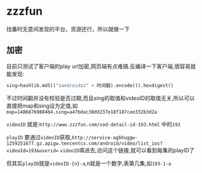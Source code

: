 # zzzfun

找番时无意间发现的平台，资源还行，所以就做一下

## 加密

目前只测试了客户端的play url加密,网页端有点难搞.反编译一下客户端,很容易就能发现:

``` python
sing=hashlib.md5(("zandroidzz" + 时间戳).encode()).hexdigest()
```

不过时间戳并没有校验是否过期,而且sing的取值和videoID的取值无关,所以可以直接把map和sing设为定值,如`map=1486876988464,sing=a47bdac30dd237e18f187cee332b3d2a`

`videoID` 就是:`http://www.zzzfun.com/vod-detail-id-193.html` 中的`193`

`playID` 要通过`videoID`获取,`http://service-agbhuggw-1259251677.gz.apigw.tencentcs.com/android/video/list_ios?videoId=193&userid=`
`videoID`填进去,访问这个链接,就可以看到每集的playID了

但其实`playID`就是`videoID-{n}-a`,n就是一个数字,表第几集,如`193-1-a`
